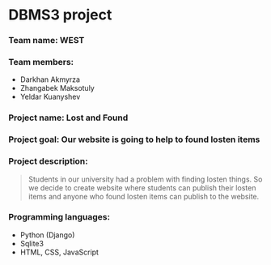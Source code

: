 # DBMS3 project
### Team name: WEST
### Team members: 
* Darkhan Akmyrza 
* Zhangabek Maksotuly
* Yeldar Kuanyshev
### Project name: Lost and Found

### Project goal: Our website is going to help to found losten items

### Project description: 
> Students in our university had a problem with finding losten things. So we decide to create website where students can publish their losten items and anyone who found losten items can publish to the website. 

### Programming languages:
* Python (Django)
* Sqlite3
* HTML, CSS, JavaScript
